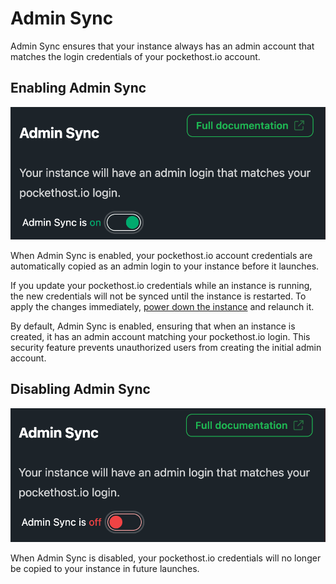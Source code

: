 # Admin Sync

Admin Sync ensures that your instance always has an admin account that matches the login credentials of your pockethost.io account.

## Enabling Admin Sync

![](2024-10-06-14-34-37.png)

When Admin Sync is enabled, your pockethost.io account credentials are automatically copied as an admin login to your instance before it launches.

If you update your pockethost.io credentials while an instance is running, the new credentials will not be synced until the instance is restarted. To apply the changes immediately, [power down the instance](/docs/power) and relaunch it.

By default, Admin Sync is enabled, ensuring that when an instance is created, it has an admin account matching your pockethost.io login. This security feature prevents unauthorized users from creating the initial admin account.

## Disabling Admin Sync

![](2024-10-06-14-34-55.png)

When Admin Sync is disabled, your pockethost.io credentials will no longer be copied to your instance in future launches.
